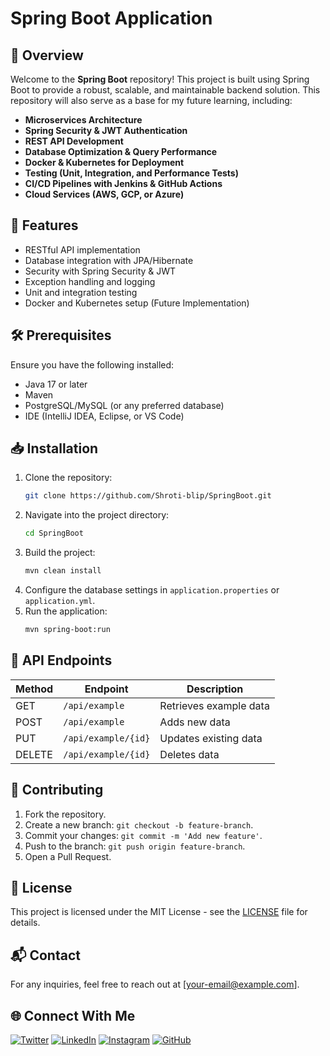 # Spring Boot Application

## 🚀 Overview
Welcome to the **Spring Boot** repository! This project is built using Spring Boot to provide a robust, scalable, and maintainable backend solution. This repository will also serve as a base for my future learning, including:
- **Microservices Architecture**
- **Spring Security & JWT Authentication**
- **REST API Development**
- **Database Optimization & Query Performance**
- **Docker & Kubernetes for Deployment**
- **Testing (Unit, Integration, and Performance Tests)**
- **CI/CD Pipelines with Jenkins & GitHub Actions**
- **Cloud Services (AWS, GCP, or Azure)**

## 📌 Features
- RESTful API implementation
- Database integration with JPA/Hibernate
- Security with Spring Security & JWT
- Exception handling and logging
- Unit and integration testing
- Docker and Kubernetes setup (Future Implementation)

## 🛠 Prerequisites
Ensure you have the following installed:
- Java 17 or later
- Maven
- PostgreSQL/MySQL (or any preferred database)
- IDE (IntelliJ IDEA, Eclipse, or VS Code)

## 📥 Installation
1. Clone the repository:
   ```sh
   git clone https://github.com/Shroti-blip/SpringBoot.git
   ```
2. Navigate into the project directory:
   ```sh
   cd SpringBoot
   ```
3. Build the project:
   ```sh
   mvn clean install
   ```
4. Configure the database settings in `application.properties` or `application.yml`.
5. Run the application:
   ```sh
   mvn spring-boot:run
   ```

## 🔗 API Endpoints
| Method | Endpoint | Description |
|--------|---------|-------------|
| GET | `/api/example` | Retrieves example data |
| POST | `/api/example` | Adds new data |
| PUT | `/api/example/{id}` | Updates existing data |
| DELETE | `/api/example/{id}` | Deletes data |

## 🤝 Contributing
1. Fork the repository.
2. Create a new branch: `git checkout -b feature-branch`.
3. Commit your changes: `git commit -m 'Add new feature'`.
4. Push to the branch: `git push origin feature-branch`.
5. Open a Pull Request.

## 📜 License
This project is licensed under the MIT License - see the [LICENSE](LICENSE) file for details.

## 📬 Contact
For any inquiries, feel free to reach out at [your-email@example.com].

## 🌐 Connect With Me
[![Twitter](https://img.shields.io/badge/Twitter-1DA1F2?style=for-the-badge&logo=twitter&logoColor=white)](your-twitter-link)
[![LinkedIn](https://img.shields.io/badge/LinkedIn-0077B5?style=for-the-badge&logo=linkedin&logoColor=white)](your-linkedin-link)
[![Instagram](https://img.shields.io/badge/Instagram-E4405F?style=for-the-badge&logo=instagram&logoColor=white)](your-instagram-link)
[![GitHub](https://img.shields.io/badge/GitHub-181717?style=for-the-badge&logo=github&logoColor=white)](https://github.com/Shroti-blip)

